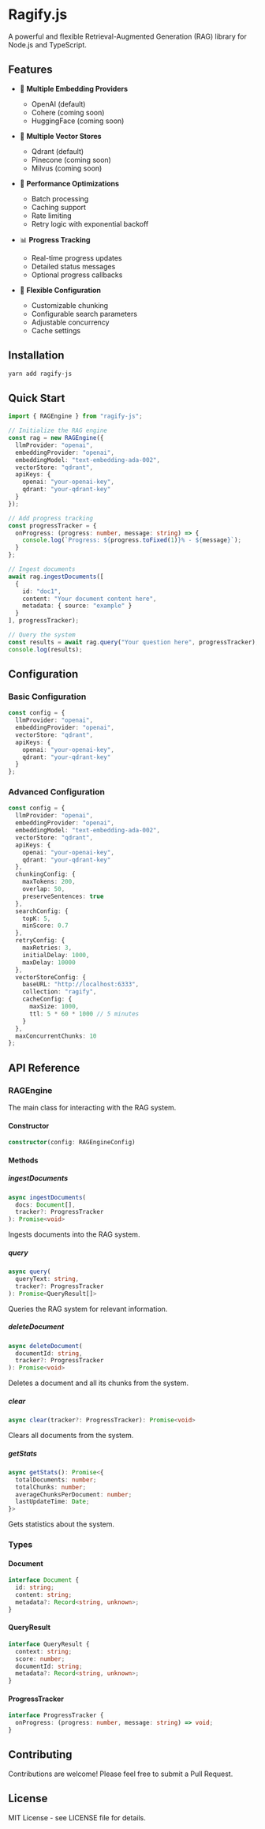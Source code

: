 # Ragify.js

A powerful and flexible Retrieval-Augmented Generation (RAG) library for Node.js and TypeScript.

## Features

- 🔄 **Multiple Embedding Providers**
  - OpenAI (default)
  - Cohere (coming soon)
  - HuggingFace (coming soon)

- 💾 **Multiple Vector Stores**
  - Qdrant (default)
  - Pinecone (coming soon)
  - Milvus (coming soon)

- 🚀 **Performance Optimizations**
  - Batch processing
  - Caching support
  - Rate limiting
  - Retry logic with exponential backoff

- 📊 **Progress Tracking**
  - Real-time progress updates
  - Detailed status messages
  - Optional progress callbacks

- 🔧 **Flexible Configuration**
  - Customizable chunking
  - Configurable search parameters
  - Adjustable concurrency
  - Cache settings

## Installation

```bash
yarn add ragify-js
```

## Quick Start

```typescript
import { RAGEngine } from "ragify-js";

// Initialize the RAG engine
const rag = new RAGEngine({
  llmProvider: "openai",
  embeddingProvider: "openai",
  embeddingModel: "text-embedding-ada-002",
  vectorStore: "qdrant",
  apiKeys: {
    openai: "your-openai-key",
    qdrant: "your-qdrant-key"
  }
});

// Add progress tracking
const progressTracker = {
  onProgress: (progress: number, message: string) => {
    console.log(`Progress: ${progress.toFixed(1)}% - ${message}`);
  }
};

// Ingest documents
await rag.ingestDocuments([
  {
    id: "doc1",
    content: "Your document content here",
    metadata: { source: "example" }
  }
], progressTracker);

// Query the system
const results = await rag.query("Your question here", progressTracker);
console.log(results);
```

## Configuration

### Basic Configuration

```typescript
const config = {
  llmProvider: "openai",
  embeddingProvider: "openai",
  vectorStore: "qdrant",
  apiKeys: {
    openai: "your-openai-key",
    qdrant: "your-qdrant-key"
  }
};
```

### Advanced Configuration

```typescript
const config = {
  llmProvider: "openai",
  embeddingProvider: "openai",
  embeddingModel: "text-embedding-ada-002",
  vectorStore: "qdrant",
  apiKeys: {
    openai: "your-openai-key",
    qdrant: "your-qdrant-key"
  },
  chunkingConfig: {
    maxTokens: 200,
    overlap: 50,
    preserveSentences: true
  },
  searchConfig: {
    topK: 5,
    minScore: 0.7
  },
  retryConfig: {
    maxRetries: 3,
    initialDelay: 1000,
    maxDelay: 10000
  },
  vectorStoreConfig: {
    baseURL: "http://localhost:6333",
    collection: "ragify",
    cacheConfig: {
      maxSize: 1000,
      ttl: 5 * 60 * 1000 // 5 minutes
    }
  },
  maxConcurrentChunks: 10
};
```

## API Reference

### RAGEngine

The main class for interacting with the RAG system.

#### Constructor

```typescript
constructor(config: RAGEngineConfig)
```

#### Methods

##### ingestDocuments

```typescript
async ingestDocuments(
  docs: Document[],
  tracker?: ProgressTracker
): Promise<void>
```

Ingests documents into the RAG system.

##### query

```typescript
async query(
  queryText: string,
  tracker?: ProgressTracker
): Promise<QueryResult[]>
```

Queries the RAG system for relevant information.

##### deleteDocument

```typescript
async deleteDocument(
  documentId: string,
  tracker?: ProgressTracker
): Promise<void>
```

Deletes a document and all its chunks from the system.

##### clear

```typescript
async clear(tracker?: ProgressTracker): Promise<void>
```

Clears all documents from the system.

##### getStats

```typescript
async getStats(): Promise<{
  totalDocuments: number;
  totalChunks: number;
  averageChunksPerDocument: number;
  lastUpdateTime: Date;
}>
```

Gets statistics about the system.

### Types

#### Document

```typescript
interface Document {
  id: string;
  content: string;
  metadata?: Record<string, unknown>;
}
```

#### QueryResult

```typescript
interface QueryResult {
  context: string;
  score: number;
  documentId: string;
  metadata?: Record<string, unknown>;
}
```

#### ProgressTracker

```typescript
interface ProgressTracker {
  onProgress: (progress: number, message: string) => void;
}
```

## Contributing

Contributions are welcome! Please feel free to submit a Pull Request.

## License

MIT License - see LICENSE file for details.
